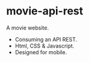 # movie-api-rest
A movie website. 

* Consuming an API REST.
* Html, CSS & Javascript.
* Designed for mobile.

